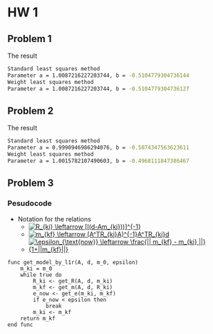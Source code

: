 # HW 1 

## Problem 1

The result
```bash
Standard least squares method
Parameter a = 1.0087216227203744, b = -0.5104779304736144
Weight least squares method
Parameter a = 1.0087216227203744, b = -0.5104779304736127
```

## Problem 2
The result
```bash
Standard least squares method
Parameter a = 0.9990946986294076, b = -0.5074347563623611
Weight least squares method
Parameter a = 1.0015782107490603, b = -0.4968111847386467
```

## Problem 3

### Pesudocode

* Notation for the relations
    * <a href="https://www.codecogs.com/eqnedit.php?latex=R_{ki}&space;\leftarrow&space;[I(d-Am_{ki}))]^{-1}" target="_blank"><img src="https://latex.codecogs.com/svg.latex?R_{ki}&space;\leftarrow&space;[I(d-Am_{ki}))]^{-1}" title="R_{ki} \leftarrow [I(d-Am_{ki}))]^{-1}" /></a>
    * <a href="https://www.codecogs.com/eqnedit.php?latex=m_{kf}&space;\leftarrow&space;(A^TR_{ki}A)^{-1}A^TR_{ki}d" target="_blank"><img src="https://latex.codecogs.com/svg.latex?m_{kf}&space;\leftarrow&space;(A^TR_{ki}A)^{-1}A^TR_{ki}d" title="m_{kf} \leftarrow (A^TR_{ki}A)^{-1}A^TR_{ki}d" /></a>
    * <a href="https://www.codecogs.com/eqnedit.php?latex=\epsilon_{\text{now}}&space;\leftarrow&space;\frac{||&space;m_{kf}&space;-&space;m_{ki}&space;||}{1&plus;||m_{kf}||}" target="_blank"><img src="https://latex.codecogs.com/svg.latex?\epsilon_{\text{now}}&space;\leftarrow&space;\frac{||&space;m_{kf}&space;-&space;m_{ki}&space;||}{1&plus;||m_{kf}||}" title="\epsilon_{\text{now}} \leftarrow \frac{|| m_{kf} - m_{ki} ||}{1+||m_{kf}||}" /></a>

```
func get_model_by_l1r(A, d, m_0, epsilon)
    m_ki = m_0
    while true do
        R_ki <- get_R(A, d, m_ki)
        m_kf <- get_m(A, d, R_ki)
        e_now <- get_e(m_ki, m_kf)
        if e_now < epsilon then
            break
        m_ki <- m_kf
    return m_kf
end func
```